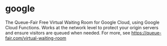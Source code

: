 # google
The Queue-Fair Free Virtual Waiting Room for Google Cloud, using Google Cloud Functions. Works at the network level to protect your origin servers and ensure visitors are queued when needed. For more, see https://queue-fair.com/virtual-waiting-room
